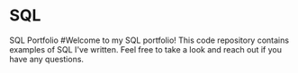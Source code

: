 # SQL
SQL Portfolio
#Welcome to my SQL portfolio! This code repository contains examples of SQL I've written. Feel free to take a look and reach out if you have any questions.
